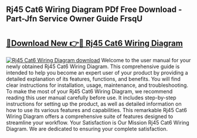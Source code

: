 ## Rj45 Cat6 Wiring Diagram PDf Free Download - Part-Jfn Service Owner Guide FrsqU

# <h2><a href="http://dftosfs.blite.top/?on=Rj45+Cat6+Wiring+Diagram">🔗Download New 👉🔴 Rj45 Cat6 Wiring Diagram</a></h2>

[![Rj45 Cat6 Wiring Diagram download](https://i.imgur.com/lujVjoI.png)](http://dftosfs.blite.top/?on=Rj45+Cat6+Wiring+Diagram)
Welcome to the user manual for your newly obtained Rj45 Cat6 Wiring Diagram. This comprehensive guide is intended to help you become an expert user of your product by providing a detailed explanation of its features, functions, and benefits. You will find clear instructions for installation, usage, maintenance, and troubleshooting. To make the most of your Rj45 Cat6 Wiring Diagram, we recommend reading this user manual carefully before use. It includes step-by-step instructions for setting up the product, as well as detailed information on how to use its various features and capabilities. This remarkable Rj45 Cat6 Wiring Diagram offers a comprehensive suite of features designed to streamline your workflow. Your Satisfaction is Our Mission Rj45 Cat6 Wiring Diagram. We are dedicated to ensuring your complete satisfaction.
